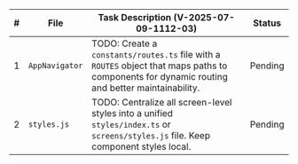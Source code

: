 | #   | File           | Task Description (V-2025-07-09-1112-03)                                                                                                        | Status  |
| --- | -------------- | ---------------------------------------------------------------------------------------------------------------------------------------------- | ------- |
| 1   | `AppNavigator` | TODO: Create a `constants/routes.ts` file with a `ROUTES` object that maps paths to components for dynamic routing and better maintainability. | Pending |
| 2   | `styles.js`    | TODO: Centralize all screen-level styles into a unified `styles/index.ts` or `screens/styles.js` file. Keep component styles local.            | Pending |
